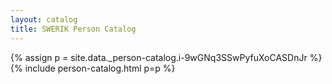 ```yaml
---
layout: catalog
title: SWERIK Person Catalog
---
```

{% assign p = site.data._person-catalog.i-9wGNq3SSwPyfuXoCASDnJr %}
{% include person-catalog.html p=p %}

